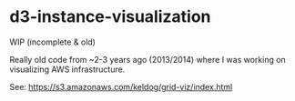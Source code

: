 # d3-instance-visualization
WIP (incomplete &amp; old)

Really old code from ~2-3 years ago (2013/2014) where I was working on visualizing AWS infrastructure.

See: https://s3.amazonaws.com/keldog/grid-viz/index.html
